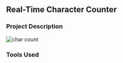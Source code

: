 ## Real-Time Character Counter

### Project Description

![char count](https://user-images.githubusercontent.com/89424060/189509517-01af2dd5-ccd4-44d2-92b9-c9d38224f28b.png)

### Tools Used
